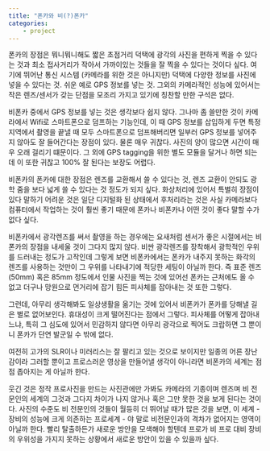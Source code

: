 ```yaml
---
title: "폰카와 비(?)폰카"
categories:
    - project
---
```


폰카의 장점은 뭐니뭐니해도 짧은 초점거리 덕택에 광각의 사진을 편하게 찍을 수 있다는 것과 최소 접사거리가 작아서 가까이있는 것들을 잘 찍을 수 있다는 것이다 싶다. 여기에 뛰어난 통신 시스템 (카메라를 위한 것은 아니지만) 덕택에 다양한 정보를 사진에 넣을 수 있다는 것. 쉬운 예로 GPS 정보를 넣는 것. 그외의 카메라적인 성능에 있어서는 작은 렌즈/센서가 갖는 단점을 모조리 가지고 있기에 칭찬할 만한 구석은 없다. 

비폰카 중에서 GPS 정보를 넣는 것은 생각보다 쉽지 않다. 그나마 좀 쓸만한 것이 카메라에서 Wifi로 스마트폰으로 덤프하는 기능인데, 이 때 GPS 정보를 삽입하게 두면 특정 지역에서 촬영을 끝낼 때 모두 스마트폰으로 덤프해버리면 일부러 GPS 정보를 넣어주지 않아도 잘 들어간다는 장점이 있다. 물론 매우 귀찮다. 사진의 양이 많으면 시간이 매우 오래 걸리기 떄문이다. 그 외에 GPS tagging을 위한 별도 모듈을 달거나 하면 되는데 이 또한 귀찮고 100% 잘 된다는 보장도 어렵다.

비폰카의 폰카에 대한 장점은 렌즈를 교환해서 쓸 수 있다는 것, 렌즈 교환이 안되도 광학 줌을 보다 넓게 쓸 수 있다는 것 정도가 되지 싶다. 화상처리에 있어서 특별히 장점이있다 말하기 어려운 것은 일단 디지털화 된 상태에서 후처리라는 것은 사실 카메라보다 컴퓨터에서 작업하는 것이 훨씬 좋기 때문에 폰카나 비폰카나 어떤 것이 좋다 말할 수가 없다 싶다.

비폰카에서 광각렌즈를 써서 촬영을 하는 경우에는 요새처럼 센서가 좋은 시절에서는 비폰카의 장점을 내세울 것이 그다지 많지 않다. 비싼 광각렌즈를 장착해서 광학적인 우위를 드러내는 정도가 고작인데 그렇게 보면 비폰카에서는 폰카가 내주지 못하는 화각의 렌즈를 사용하는 것만이 그 우위를 나타내기에 적당한 세팅이 아닐까 한다. 즉 표준 렌즈 (50mm) 혹은 85mm 정도에서 인물 사진을 찍는 것에 있어선 폰카는 근처에도 올 수 없고 더구나 망원으로 먼거리에 잡기 힘든 피사체를 잡아내는 것 또한 그렇다. 

그런데, 아무리 생각해봐도 일상생활을 옮기는 것에 있어서 비폰카가 폰카를 당해낼 길은 별로 없어보인다. 휴대성이 크게 떨어진다는 점에서 그렇다. 피사체를 어떻게 잡아내느냐, 특히 그 심도에 있어서 민감하지 않다면 아무리 광각으로 찍어도 크랍하면 그 뿐이니 폰카가 단연 발군일 수 밖에 없다.

여전히 고가의 SLR이나 미러리스는 잘 팔리고 있는 것으로 보이지만 일종의 어른 장난감이라 그러할 뿐이고 프로스러운 영상을 만들어낼 생각이 아니라면 비폰카의 세계는 점점 좁아지는 게 아닐까 한다. 

웃긴 것은 정작 프로사진을 만드는 사진관에만 가봐도 카메라의 기종이며 렌즈며 비 전문인의 세계의 그것과 그다지 차이가 나지 않거나 혹은 그만 못한 것을 보게 된다는 것이다. 사진의 수준도 비 전문인의 것들이 월등히 더 뛰어날 때가 많은 것을 보면, 이 세계 - 장비의 성능에 크게 의존하는 프로세계 - 야 말로 비전문인과의 격차가 없어지는 영역이 아닐까 한다. 빨리 탈출하든가 새로운 방안을 모색해야 할텐데 프로가 비 프로 대비 장비의 우위성을 가지지 못하는 상황에서 새로운 방안이 있을 수 있을까 싶다.


